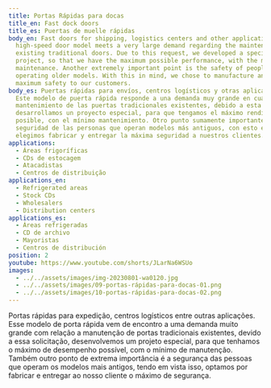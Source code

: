 ```yaml
---
title: Portas Rápidas para docas
title_en: Fast dock doors
title_es: Puertas de muelle rápidas
body_en: Fast doors for shipping, logistics centers and other applications. This
  high-speed door model meets a very large demand regarding the maintenance of
  existing traditional doors. Due to this request, we developed a special
  project, so that we have the maximum possible performance, with the minimum of
  maintenance. Another extremely important point is the safety of people
  operating older models. With this in mind, we chose to manufacture and deliver
  maximum safety to our customers.
body_es: Puertas rápidas para envíos, centros logísticos y otras aplicaciones.
  Este modelo de puerta rápida responde a una demanda muy grande en cuanto al
  mantenimiento de las puertas tradicionales existentes, debido a esta petición
  desarrollamos un proyecto especial, para que tengamos el máximo rendimiento
  posible, con el mínimo mantenimiento. Otro punto sumamente importante es la
  seguridad de las personas que operan modelos más antiguos, con esto en mente
  elegimos fabricar y entregar la máxima seguridad a nuestros clientes.
applications:
  - Áreas frigoríficas
  - CDs de estocagem
  - Atacadistas
  - Centros de distribuição
applications_en:
  - Refrigerated areas
  - Stock CDs
  - Wholesalers
  - Distribution centers
applications_es:
  - Áreas refrigeradas
  - CD de archivo
  - Mayoristas
  - Centros de distribución
position: 2
youtube: https://www.youtube.com/shorts/JLarNa6WSUo
images:
  - ../../assets/images/img-20230801-wa0120.jpg
  - ../../assets/images/09-portas-rápidas-para-docas-01.png
  - ../../assets/images/10-portas-rápidas-para-docas-02.png
---
```

Portas rápidas para expedição, centros logísticos entre outras aplicações. Esse modelo de porta rápida vem de encontro a uma demanda muito grande com relação a manutenção de portas tradicionais existentes, devido a essa solicitação, desenvolvemos um projeto especial, para que tenhamos o máximo de desempenho possível, com o mínimo de manutenção. Também outro ponto de extrema importância é a segurança das pessoas que operam os modelos mais antigos, tendo em vista isso, optamos por fabricar e entregar ao nosso cliente o máximo de segurança.